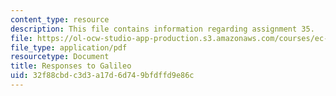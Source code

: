 ```yaml
---
content_type: resource
description: This file contains information regarding assignment 35.
file: https://ol-ocw-studio-app-production.s3.amazonaws.com/courses/ec-050-recreate-experiments-from-history-inform-the-future-from-the-past-galileo-january-iap-2010/32f88cbdc3d3a17d6d749bfdffd9e86c_MITEC_050IAP10_assn35.pdf
file_type: application/pdf
resourcetype: Document
title: Responses to Galileo
uid: 32f88cbd-c3d3-a17d-6d74-9bfdffd9e86c
---
```

